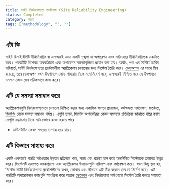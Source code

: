 ```yaml
---
title: সাইট নির্ভরযোগ্যতা প্রকৌশল (Site Reliability Engineering)
status: Completed
category: ধারণা
tags: ["methodology", "", ""]
---
```


## এটা কি

সাইট রিলাইবিলিটি ইঞ্জিনিয়ারিং বা এসআরই এমন একটি শৃঙ্খলা যা অপারেশন এবং সফ্টওয়্যার ইঞ্জিনিয়ারিংকে একত্রিত করে। 
পরবর্তীটি বিশেষত অবকাঠামো এবং অপারেশন সমস্যাগুলিতে প্রয়োগ করা হয়। 
অর্থাৎ, পণ্য এর বৈশিষ্ট্য তৈরির পরিবর্তে, সাইট নির্ভরযোগ্যতা প্রকৌশলীরা অ্যাপ্লিকেশন চালানোর জন্য সিস্টেম তৈরি করে।
[ডেভঅপস](/bn/devops/) এর সাথে মিল রয়েছে, তবে ডেভঅপস যখন উৎপাদনে কোড পাওয়ার দিকে মনোনিবেশ করে, 
এসআরই নিশ্চিত করে যে উৎপাদনে চলমান কোড যেন সঠিকভাবে কাজ করে।

## এটি যে সমস্যা সমাধান করে

অ্যাপ্লিকেশনগুলি [নির্ভরযোগ্যভাবে](/bn/reliability/) চালানো নিশ্চিত করার জন্য একাধিক ক্ষমতা প্রয়োজন, 
কর্মক্ষমতা পর্যবেক্ষণ, সতর্কতা, [ডিবাগিং](/bn/debugging/) থেকে সমস্যা সমাধান পর্যন্ত।
এগুলি ছাড়া, সিস্টেম অপারেটররা কেবল সমস্যার প্রতিক্রিয়া জানাতে পারে বনাম সেগুলি এড়ানোর দিকে সক্রিয়ভাবে কাজ করতে পারে 
- ডাউনটাইম কেবল সময়ের ব্যাপার হয়ে যায়।

## এটি কিভাবে সাহায্য করে

একটি এসআরই পদ্ধতি সফ্টওয়্যার উন্নয়ন প্রক্রিয়ার খরচ, সময় এবং প্রচেষ্টা হ্রাস করে 
অন্তর্নিহিত সিস্টেমকে ক্রমাগত উন্নত করে। 
সিস্টেমটি ক্রমাগত অবকাঠামো এবং অ্যাপ্লিকেশন উপাদানগুলি পরিমাপ এবং পর্যবেক্ষণ করে। 
যখন কিছু ভুল হয়, সিস্টেম সাইট নির্ভরযোগ্যতা প্রকৌশলীদের কখন, কোথায় এবং কীভাবে এটি ঠিক করতে হবে তা নির্দেশ করে। 
এই পদ্ধতিটি অপারেশনাল কাজগুলি স্বয়ংক্রিয় করে অত্যন্ত [স্কেলেবল](/bn/scalability/) এবং নির্ভরযোগ্য সফ্টওয়্যার সিস্টেম তৈরি করতে সহায়তা করে।
